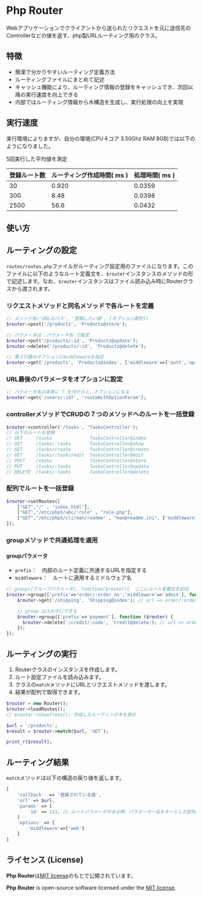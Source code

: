 # Php Router

Webアプリケーションでクライアントから送られたリクエストを元に送信先のControllerなどの値を返す、php製URLルーティング用のクラス。

## 特徴

- 簡潔で分かりやすいルーティング定義方法
- ルーティングファイルにまとめて記述
- キャッシュ機能により、ルーティング情報の登録をキャッシュでき、次回以降の実行速度を向上できる
- 内部ではルーティング情報から木構造を生成し、実行処理の向上を実現

## 実行速度

実行環境によりますが、自分の環境(CPU４コア 3.50Ghz RAM 8GB)では以下のようになりました。

5回実行した平均値を測定

| 登録ルート数 | ルーティング作成時間( ms ) | 処理時間( ms ) |
| ------------ | -------------------------- | -------------- |
| 30           | 0.920                      | 0.0359         |
| 300          | 8.48                       | 0.0398         |
| 2500         | 56.6                       | 0.0432         |



## 使い方

## ルーティングの設定

`routes/routes.php`ファイルがルーティング設定用のファイルになります。このファイルに以下のようなルート定義文を、`$router`インスタンスのメソッドの形で記述します。なお、`$router`インスタンスはファイル読み込み時にRouterクラスから渡されます。

### リクエストメソッドと同名メソッドで各ルートを定義

```php
// メソッド名('URLのパス', '登録したい値', [オプション配列])
$router->post('/products', 'Products@store');

// パラメータは :パラメータ名 で指定
$router->put('/products/:id', 'Products@update');
$router->delete('/products/:id', 'Products@delete');

// 第３引数のオプションにmiddlewareを指定
$router->get('/products', 'Products@index', ['middleware'=>['auth','api']]);
```

### URL最後のパラメータをオプションに設定

```php
// パラメータ名の末尾に ? を付けると、オプションになる
$router->get('/users/:id?', 'routeWithOptionParam');
```

### controllerメソッドでCRUDの７つのメソッドへのルートを一括登録

```php
$router->controller('/tasks', 'TasksController');
// 以下のルートを登録
// GET     /tasks              TasksController@index
// GET     /tasks/:tasks       TasksController@show
// GET     /tasks/create       TasksController@create
// GET     /tasks/:tasks/edit  TasksController@edit
// POST    /tasks              TasksController@store
// PUT     /tasks/:tasks       TasksController@update
// DELETE  /tasks/:tasks       TasksController@delete    
```

### 配列でルートを一括登録

```php
$router->setRoutes([
    ["GET","/" , 'index.html'],
    ["GET","/etc/php5/abc/:role" , "role.php"],
    ["GET","/etc/php5/cli/man/readme" , "man@readme.ini", ['middleware'=>'auth']],
]);
```

### groupメソッドで共通処理を適用

#### groupパラメータ

- `prefix`：　内部のルート定義に共通するURLを指定する
- `middleware`：　ルートに適用するミドルウェア名

```php
// group([グループパラメータ], function($router){  ここにルート定義文を記述   })
$router->group(['prefix'=>'order/:order_no','middleware'=>'admin'], function ($router) {
    $router->get('/shipping', 'Shipping@index'); // url => order/:order_no/shipping

    // group は入れ子にできる
    $router->group(['prefix'=>'payment'], function ($router) {
      $router->delete('/credit/:code', 'Credit@delete'); // url => order/:order_no/payment/credit/:code
    });
});
```

## ルーティングの実行

1. Routerクラスのインスタンスを作成します。
2. ルート設定ファイルを読み込みます。
3. クラスの`match`メソッドにURLとリクエストメソッドを渡します。
4. 結果が配列で取得できます。

```php
$router = new Router();
$router->loadRoutes();
// $router->showTrees(); 作成したルーティング木を表示

$url = '/products';
$result = $router->match($url, 'GET');

print_r($result);
```

## ルーティング結果

`match`メソッドは以下の構造の戻り値を返します。

```php
[
    'callback'  => '登録されている値',
    'url' => $url,
    'params' => [
        'id' => 111, // ルートパラメータがある時、パラメーター名をキーとした配列を返す
    ]
    'options' => [
        'middleware'=>['web']
    ]
]
```

## 

## ライセンス (License)

**Php Router**は[MIT license](https://opensource.org/licenses/MIT)のもとで公開されています。

**Php Router** is open-source software licensed under the [MIT license](https://opensource.org/licenses/MIT).